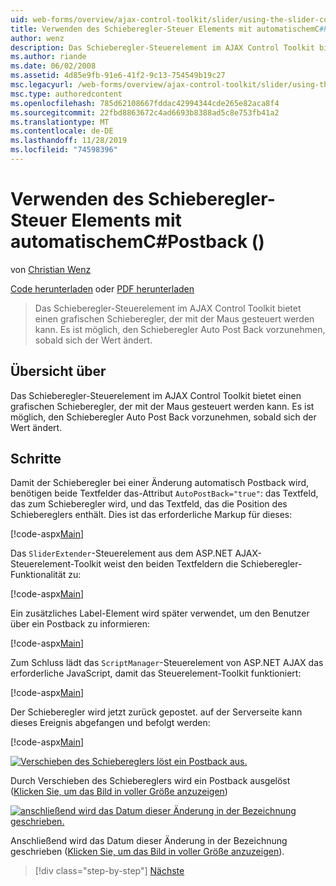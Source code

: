 ```yaml
---
uid: web-forms/overview/ajax-control-toolkit/slider/using-the-slider-control-with-auto-postback-cs
title: Verwenden des Schieberegler-Steuer Elements mit automatischemC#Postback () | Microsoft-Dokumentation
author: wenz
description: Das Schieberegler-Steuerelement im AJAX Control Toolkit bietet einen grafischen Schieberegler, der mit der Maus gesteuert werden kann. Es ist möglich, den Schieberegler wiederherzustellen...
ms.author: riande
ms.date: 06/02/2008
ms.assetid: 4d85e9fb-91e6-41f2-9c13-754549b19c27
msc.legacyurl: /web-forms/overview/ajax-control-toolkit/slider/using-the-slider-control-with-auto-postback-cs
msc.type: authoredcontent
ms.openlocfilehash: 785d62108667fddac42994344cde265e82aca8f4
ms.sourcegitcommit: 22fbd8863672c4ad6693b8388ad5c8e753fb41a2
ms.translationtype: MT
ms.contentlocale: de-DE
ms.lasthandoff: 11/28/2019
ms.locfileid: "74598396"
---
```

# <a name="using-the-slider-control-with-auto-postback-c"></a>Verwenden des Schieberegler-Steuer Elements mit automatischemC#Postback ()

von [Christian Wenz](https://github.com/wenz)

[Code herunterladen](https://download.microsoft.com/download/9/3/f/93f8daea-bebd-4821-833b-95205389c7d0/Slider1.cs.zip) oder [PDF herunterladen](https://download.microsoft.com/download/b/6/a/b6ae89ee-df69-4c87-9bfb-ad1eb2b23373/slider1CS.pdf)

> Das Schieberegler-Steuerelement im AJAX Control Toolkit bietet einen grafischen Schieberegler, der mit der Maus gesteuert werden kann. Es ist möglich, den Schieberegler Auto Post Back vorzunehmen, sobald sich der Wert ändert.

## <a name="overview"></a>Übersicht über

Das Schieberegler-Steuerelement im AJAX Control Toolkit bietet einen grafischen Schieberegler, der mit der Maus gesteuert werden kann. Es ist möglich, den Schieberegler Auto Post Back vorzunehmen, sobald sich der Wert ändert.

## <a name="steps"></a>Schritte

Damit der Schieberegler bei einer Änderung automatisch Postback wird, benötigen beide Textfelder das-Attribut `AutoPostBack="true"`: das Textfeld, das zum Schieberegler wird, und das Textfeld, das die Position des Schiebereglers enthält. Dies ist das erforderliche Markup für dieses:

[!code-aspx[Main](using-the-slider-control-with-auto-postback-cs/samples/sample1.aspx)]

Das `SliderExtender`-Steuerelement aus dem ASP.NET AJAX-Steuerelement-Toolkit weist den beiden Textfeldern die Schieberegler-Funktionalität zu:

[!code-aspx[Main](using-the-slider-control-with-auto-postback-cs/samples/sample2.aspx)]

Ein zusätzliches Label-Element wird später verwendet, um den Benutzer über ein Postback zu informieren:

[!code-aspx[Main](using-the-slider-control-with-auto-postback-cs/samples/sample3.aspx)]

Zum Schluss lädt das `ScriptManager`-Steuerelement von ASP.NET AJAX das erforderliche JavaScript, damit das Steuerelement-Toolkit funktioniert:

[!code-aspx[Main](using-the-slider-control-with-auto-postback-cs/samples/sample4.aspx)]

Der Schieberegler wird jetzt zurück gepostet. auf der Serverseite kann dieses Ereignis abgefangen und befolgt werden:

[!code-aspx[Main](using-the-slider-control-with-auto-postback-cs/samples/sample5.aspx)]

[![Verschieben des Schiebereglers löst ein Postback aus.](using-the-slider-control-with-auto-postback-cs/_static/image2.png)](using-the-slider-control-with-auto-postback-cs/_static/image1.png)

Durch Verschieben des Schiebereglers wird ein Postback ausgelöst ([Klicken Sie, um das Bild in voller Größe anzuzeigen](using-the-slider-control-with-auto-postback-cs/_static/image3.png))

[![anschließend wird das Datum dieser Änderung in der Bezeichnung geschrieben.](using-the-slider-control-with-auto-postback-cs/_static/image5.png)](using-the-slider-control-with-auto-postback-cs/_static/image4.png)

Anschließend wird das Datum dieser Änderung in der Bezeichnung geschrieben ([Klicken Sie, um das Bild in voller Größe anzuzeigen](using-the-slider-control-with-auto-postback-cs/_static/image6.png)).

> [!div class="step-by-step"]
> [Nächste](databinding-the-slider-control-cs.md)
